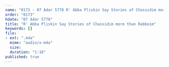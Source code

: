 ```yaml
---
name: "0173 - 07 Adar 5778 R' Abba Pliskin Say Stories of Chassidim more than Rabbeim"
order: "0173"
hdate: "07 Adar 5778"
title: "R' Abba Pliskin Say Stories of Chassidim more than Rabbeim"
keywords: []
file:
- ext: ".m4a"
  mime: "audio/x-m4a"
  size: 
  duration: "1:18"
published: true
---
```


